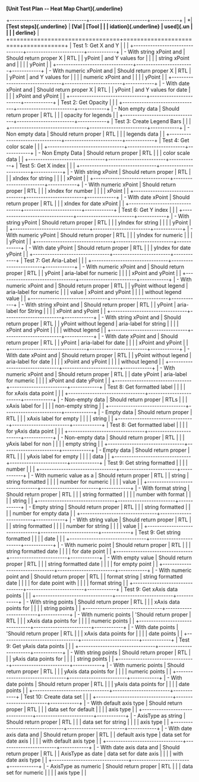 **[Unit Test Plan -- Heat Map Chart]{.underline}**

+--------------------------------+------------------------+------------+
| \*| **[Test steps]{.underline}** | **[Val | **[Tool |
| | idation]{.underline}** | used]{.un |
| | | derline}** |
+================================+========================+============+
| Test 1: Get X and Y | | |
+--------------------------------+------------------------+------------+
| - With string xPoint and | Should return proper X | RTL |
| yPoint | and Y values for | |
| | string xPoint and | |
| | yPoint | |
+--------------------------------+------------------------+------------+
| - With numeric xPoint and | Should return proper X | RTL |
| yPoint | and Y values for | |
| | numeric xPoint and | |
| | yPoint | |
+--------------------------------+------------------------+------------+
| - With date xPoint and | Should return proper X | RTL |
| yPoint | and Y values for date | |
| | xPoint and yPoint | |
+--------------------------------+------------------------+------------+
| Test 2: Get Opacity | | |
+--------------------------------+------------------------+------------+
| - Non empty data | Should return proper | RTL |
| | opacity for legends | |
+--------------------------------+------------------------+------------+
| Test 3: Create Legend Bars | | |
+--------------------------------+------------------------+------------+
| - Non empty data | Should return proper | RTL |
| | legends data | |
+--------------------------------+------------------------+------------+
| Test 4: Get color scale | | |
+--------------------------------+------------------------+------------+
| - Non Empty Data | Should return proper | RTL |
| | color scale data | |
+--------------------------------+------------------------+------------+
| Test 5: Get X index | | |
+--------------------------------+------------------------+------------+
| - With string xPoint | Should return proper | RTL |
| | xIndex for string | |
| | xPoint | |
+--------------------------------+------------------------+------------+
| - With numeric xPoint | Should return proper | RTL |
| | xIndex for number | |
| | xPoint | |
+--------------------------------+------------------------+------------+
| - With date xPoint | Should return proper | RTL |
| | xIndex for date xPoint | |
+--------------------------------+------------------------+------------+
| Test 6: Get Y index | | |
+--------------------------------+------------------------+------------+
| - With string yPoint | Should return proper | RTL |
| | yIndex for string | |
| | yPoint | |
+--------------------------------+------------------------+------------+
| - With numeric yPoint | Should return proper | RTL |
| | yIndex for numeric | |
| | yPoint | |
+--------------------------------+------------------------+------------+
| - With date yPoint | Should return proper | RTL |
| | yIndex for date yPoint | |
+--------------------------------+------------------------+------------+
| Test 7: Get Aria-Label | | |
+--------------------------------+------------------------+------------+
| - With numeric xPoint and | Should return proper | RTL |
| yPoint | aria-label for numeric | |
| | xPoint and yPoint | |
+--------------------------------+------------------------+------------+
| - With numeric xPoint and | Should return proper | RTL |
| yPoint without legend | aria-label for numeric | |
| value | xPoint and yPoint | |
| | without legend value | |
+--------------------------------+------------------------+------------+
| - With string xPoint and | Should return proper | RTL |
| yPoint | aria-label for String | |
| | xPoint and yPoint | |
+--------------------------------+------------------------+------------+
| - With string xPoint and | Should return proper | RTL |
| yPoint without legend | aria-label for string | |
| | xPoint and yPoint | |
| | without legend | |
+--------------------------------+------------------------+------------+
| - With date xPoint and | Should return proper | RTL |
| yPoint | aria-label for date | |
| | xPoint and yPoint | |
+--------------------------------+------------------------+------------+
| - With date xPoint and | Should return proper | RTL |
| yPoint without legend | aria-label for date | |
| | xPoint and yPoint | |
| | without legend | |
+--------------------------------+------------------------+------------+
| - With numeric xPoint and | Should return proper | RTL |
| date yPoint | aria-label for numeric | |
| | xPoint and date yPoint | |
+--------------------------------+------------------------+------------+
| Test 8: Get formatted label | | |
| for xAxis data point | | |
+--------------------------------+------------------------+------------+
| - Non-empty data | Should return proper | RTLs |
| | xAxis label for | |
| | non-empty string | |
+--------------------------------+------------------------+------------+
| - Empty data | Should return proper | RTL |
| | xAxis label for empty | |
| | string | |
+--------------------------------+------------------------+------------+
| Test 8: Get formatted label | | |
| for yAxis data point | | |
+--------------------------------+------------------------+------------+
| - Non-empty data | Should return proper | RTL |
| | yAxis label for non | |
| | empty string | |
+--------------------------------+------------------------+------------+
| - Empty data | Should return proper | RTL |
| | yAxis label for empty | |
| | data | |
+--------------------------------+------------------------+------------+
| Test 9: Get string formatted | | |
| number | | |
+--------------------------------+------------------------+------------+
| - With numeric value as a | Should return proper | RTL |
| string | string formatted | |
| | number for numeric | |
| | value | |
+--------------------------------+------------------------+------------+
| - With format string | Should return proper | RTL |
| | string formatted | |
| | number with format | |
| | string | |
+--------------------------------+------------------------+------------+
| - Empty string | Should return proper | RTL |
| | string formatted | |
| | number for empty data | |
+--------------------------------+------------------------+------------+
| - With string value | Should return proper | RTL |
| | string formatted | |
| | number for string | |
| | value | |
+--------------------------------+------------------------+------------+
| Test 9: Get string formatted | | |
| date | | |
+--------------------------------+------------------------+------------+
| - With numeric point | Should return proper | RTL |
| | string formatted date | |
| | for date point | |
+--------------------------------+------------------------+------------+
| - With empty value | Should return proper | RTL |
| | string formatted date | |
| | for empty point | |
+--------------------------------+------------------------+------------+
| - With numeric point and | Should return proper | RTL |
| format string | string formatted date | |
| | for date point with | |
| | format string | |
+--------------------------------+------------------------+------------+
| Test 9: Get xAxis data points | | |
+--------------------------------+------------------------+------------+
| - With string points | Should return proper | RTL |
| | xAxis data points for | |
| | string points | |
+--------------------------------+------------------------+------------+
| - With numeric points | \'Should return proper | RTL |
| | xAxis data points for | |
| | numeric points | |
+--------------------------------+------------------------+------------+
| - With date points | \'Should return proper | RTL |
| | xAxis data points for | |
| | date points | |
+--------------------------------+------------------------+------------+
| Test 9: Get yAxis data points | | |
+--------------------------------+------------------------+------------+
| - With string points | Should return proper | RTL |
| | yAxis data points for | |
| | string points | |
+--------------------------------+------------------------+------------+
| - With numeric points | Should return proper | RTL |
| | yAxis data points for | |
| | numeric points | |
+--------------------------------+------------------------+------------+
| - With date points | Should return proper | RTL |
| | yAxis data points for | |
| | date points | |
+--------------------------------+------------------------+------------+
| Test 10: Create data set | | |
+--------------------------------+------------------------+------------+
| - With default axis type | Should return proper | RTL |
| | data set for default | |
| | axis type | |
+--------------------------------+------------------------+------------+
| - AxisType as string | Should return proper | RTL |
| | data set for string | |
| | axis type | |
+--------------------------------+------------------------+------------+
| - With date axis data and | Should return proper | RTL |
| default axis type | data set for date axis | |
| | with default axis type | |
+--------------------------------+------------------------+------------+
| - With date axis data and | Should return proper | RTL |
| AxisType as date | data set for date axis | |
| | with date axis type | |
+--------------------------------+------------------------+------------+
| - AxisType as numeric | Should return proper | RTL |
| | data set for numeric | |
| | axis type | |
